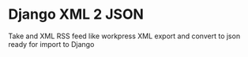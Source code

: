 # Django XML 2 JSON

Take and XML RSS feed like workpress XML export and convert to json ready for import to Django